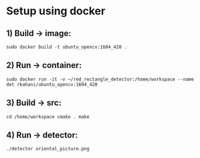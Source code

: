 # Setup using docker
## 1) Build -> image:
`sudo docker build -t ubuntu_opencv:1604_420 .`

## 2) Run -> container:
`sudo docker run -it -v ~/red_rectangle_detector:/home/workspace --name det rkahani/ubuntu_opencv:1604_420`

## 3) Build -> src:
`cd /home/workspace
cmake .
make`

## 4) Run -> detector:
`./detector oriental_picture.png`




